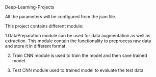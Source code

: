  Deep-Learning-Projects
 
 All the parameters will be configured from the json file.
 
 This project contains different module:
  
  1.DataPreparation module can be used for data augmentation as well as extraction. This module contain the functionality to preprocess raw     data and store it in different format.  
  
  2. Train CNN module is used to train the model and then save trained model.
  
  3. Test CNN module used to trained model to evaluate the test data.
 
 
  
 
